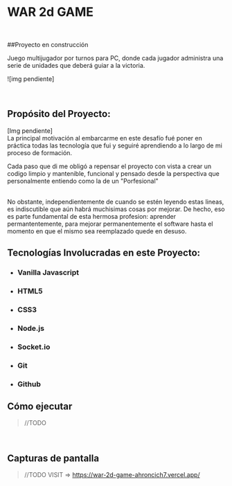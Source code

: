 # WAR 2d GAME

<br>


##Proyecto en construcción

Juego multijugador por turnos para PC, donde cada jugador administra una serie de unidades que deberá guiar a la victoria.

![img pendiente]

<br>

## Propósito del Proyecto:

[Img pendiente]
<br>
La principal motivación al embarcarme en este desafío fué poner en práctica todas las tecnología que fui y seguiré aprendiendo
a lo largo de mi proceso de formación.

Cada paso que di me obligó a repensar el proyecto con vista a crear un codigo limpio y mantenible, funcional y pensado desde
la perspectiva que personalmente entiendo como la de un "Porfesional"

<br>
No obstante, independientemente de cuando se estén leyendo estas lineas, es indiscutible que aún habrá muchisimas cosas por mejorar.
De hecho, eso es parte fundamental de esta hermosa profesion: aprender permantentemente, para mejorar permanentemente el software 
hasta el momento en que el mismo sea reemplazado quede en desuso.
<br>

## Tecnologías Involucradas en este Proyecto:

- ### Vanilla Javascript
- ### HTML5
- ### CSS3
- ### Node.js
- ### Socket.io
- ### Git
- ### Github


## Cómo ejecutar

> //TODO
<br>


## Capturas de pantalla

> //TODO
VISIT => https://war-2d-game-ahroncich7.vercel.app/
 

